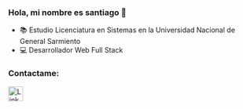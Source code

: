 ### Hola, mi nombre es santiago 👋

- 📚 Estudio Licenciatura en Sistemas en la Universidad Nacional de General Sarmiento
- 💻 Desarrollador Web Full Stack

### Contactame:

<a href="https://www.linkedin.com/in/santiago-uría/" target="blank"><img align="center" src="https://cdn.jsdelivr.net/npm/simple-icons@3.0.1/icons/linkedin.svg" alt="LinkedIn Santiago Uría" height="30" width="30" /></a>

